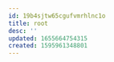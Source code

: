 ```yaml
---
id: 19b4sjtw65cgufvmrhlnc1o
title: root
desc: ''
updated: 1655664754315
created: 1595961348801
---
```


